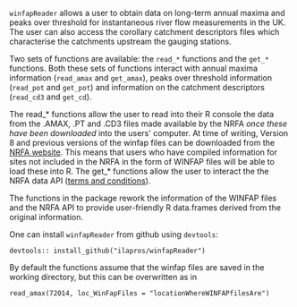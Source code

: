 `winfapReader` allows a user to obtain data on long-term annual maxima and peaks over threshold for instantaneous river flow measurements in the UK. The user can also access the corollary catchment descriptors files which characterise the catchments upstream the gauging stations. 

Two sets of functions are available: the `read_*` functions and the `get_*` functions. Both these sets of functions interact with annual maxima information (`read_amax` and `get_amax`), peaks over threshold information (`read_pot` and `get_pot`) and information on the catchment descriptors (`read_cd3` and `get_cd`). 

The read_\* functions allow the user to read into their R console the data from the .AMAX, .PT and .CD3 files made available by the NRFA *once these have been downloaded* into the users' computer. At time of writing, Version 8 and previous versions of the winfap files can be downloaded from the [NRFA website](https://nrfa.ceh.ac.uk/peak-flow-dataset). This means that users who have compiled information for sites not included in the NRFA in the form of WINFAP files will be able to load these into R. The get_\* functions allow the user to interact the the NRFA data API ([terms and conditions](http://nrfa.ceh.ac.uk/costs-terms-and-conditions)). 

The functions in the package rework the information of the WINFAP files and the NRFA API to provide user-friendly R data.frames derived from the original information. 



One can install `winfapReader` from github using `devtools`: 
 
```
devtools:: install_github("ilapros/winfapReader")
```


By default the functions assume that the winfap files are saved in the working directory, but this can be overwritten as in


```
read_amax(72014, loc_WinFapFiles = "locationWhereWINFAPfilesAre")
```



